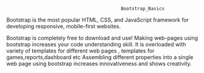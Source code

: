                                               Bootstrap_Basics
Bootstrap is the most popular HTML, CSS, and JavaScript framework for developing responsive, mobile-first websites.

Bootstrap is completely free to download and use!
Making web-pages using bootstrap increases your code understanding skill. 
It is overloaded with variety of templates for different web pages , templates for games,reports,dashboard etc
Assembling different properties into a single web page using bootstrap increases innovativeness and shows creativity.

